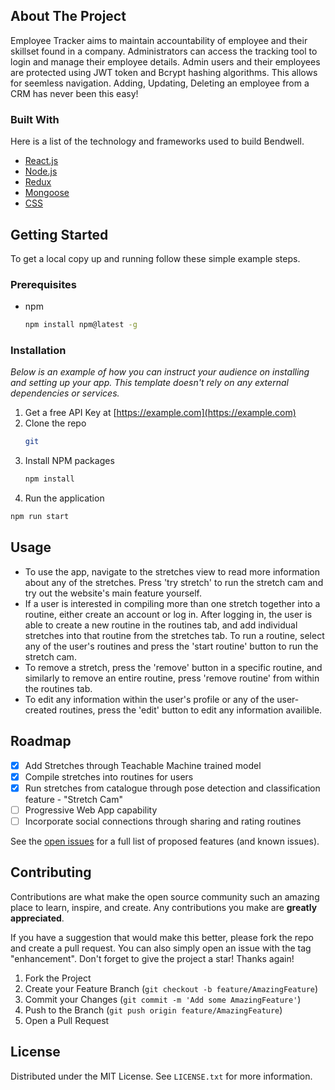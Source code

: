 <div></div>
    <!--
*** Thanks for checking out the Best-README-Template. If you have a suggestion
*** that would make this better, please fork the repo and create a pull request
*** or simply open an issue with the tag "enhancement".
*** Don't forget to give the project a star!
*** Thanks again! Now go create something AMAZING! :D
-->

<!-- ABOUT THE PROJECT -->

## About The Project



Employee Tracker aims to maintain accountability of employee and their skillset found in a company. Administrators can access the tracking tool to login and manage their employee details. Admin users and their employees are protected using JWT token and Bcrypt hashing algorithms. This allows for seemless navigation. Adding, Updating, Deleting an employee from a CRM has never been this easy!

### Built With

Here is a list of the technology and frameworks used to build Bendwell.

- [React.js](https://reactjs.org/)
- [Node.js](https://nodejs.org/)
- [Redux](https://reduc.js.org/)
- [Mongoose](https://mongoosejs.com/)
- [CSS](https://www.w3schools.com/css/)

<!-- GETTING STARTED -->
## Getting Started

To get a local copy up and running follow these simple example steps.

### Prerequisites

* npm
  ```sh
  npm install npm@latest -g
  ```

### Installation

_Below is an example of how you can instruct your audience on installing and setting up your app. This template doesn't rely on any external dependencies or services._

1. Get a free API Key at [https://example.com](https://example.com)
2. Clone the repo
   ```sh
   git
   ```
3. Install NPM packages
   ```sh
   npm install
   ```
4. Run the application
  ```sh
  npm run start
  ```

<!-- USAGE EXAMPLES -->
## Usage

* To use the app, navigate to the stretches view to read more information about any of the stretches. Press 'try stretch' to run the stretch cam and try out the website's main feature yourself.
* If a user is interested in compiling more than one stretch together into a routine, either create an account or log in. After logging in, the user is able to create a new routine in the routines tab, and add individual stretches into that routine from the stretches tab. To run a routine, select any of the user's routines and press the 'start routine' button to run the stretch cam.
* To remove a stretch, press the 'remove' button in a specific routine, and similarly to remove an entire routine, press 'remove routine' from within the routines tab.
* To edit any information within the user's profile or any of the user-created routines, press the 'edit' button to edit any information availible.

<!-- ROADMAP -->
## Roadmap

- [x] Add Stretches through Teachable Machine trained model
- [x] Compile stretches into routines for users
- [x] Run stretches from catalogue through pose detection and classification feature - "Stretch Cam"
- [ ] Progressive Web App capability
- [ ] Incorporate social connections through sharing and rating routines

See the [open issues](https://github.com/othneildrew/Best-README-Template/issues) for a full list of proposed features (and known issues).

<!-- CONTRIBUTING -->
## Contributing

Contributions are what make the open source community such an amazing place to learn, inspire, and create. Any contributions you make are **greatly appreciated**.

If you have a suggestion that would make this better, please fork the repo and create a pull request. You can also simply open an issue with the tag "enhancement".
Don't forget to give the project a star! Thanks again!

1. Fork the Project
2. Create your Feature Branch (`git checkout -b feature/AmazingFeature`)
3. Commit your Changes (`git commit -m 'Add some AmazingFeature'`)
4. Push to the Branch (`git push origin feature/AmazingFeature`)
5. Open a Pull Request



<!-- LICENSE -->
## License

Distributed under the MIT License. See `LICENSE.txt` for more information.


<!-- CONTACT -->
